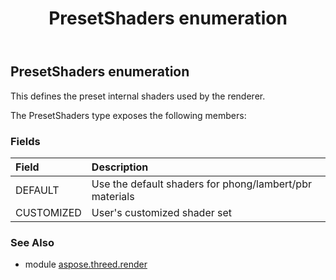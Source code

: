 ﻿---
title: PresetShaders enumeration
second_title: Aspose.3D for Python via .NET API References
description: 
type: docs
weight: 490
url: /python-net/aspose.threed.render/presetshaders/
is_root: false
---

## PresetShaders enumeration

This defines the preset internal shaders used by the renderer.



The PresetShaders type exposes the following members:

### Fields
| Field | Description |
| :- | :- |
| DEFAULT | Use the default shaders for phong/lambert/pbr materials |
| CUSTOMIZED | User's customized shader set |


### See Also

* module [aspose.threed.render](../)
